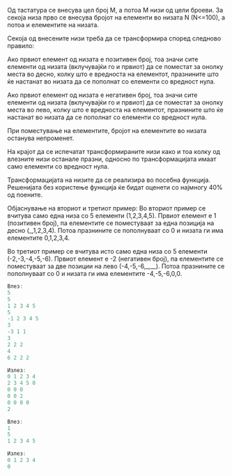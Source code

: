 Од тастатура се внесува цел број M, а потоа M низи од цели броеви. За секоја низа прво се внесува бројот на елементи во
низата N (N<=100), а потоа и елементите на низата.

Секоја од внесените низи треба да се трансформира според следново правило:

Ако првиот елемент од низата е позитивен број, тоа значи сите елементи од низата (вклучувајќи го и првиот) да се
поместат за онолку места во десно, колку што е вредноста на елементот, празнините што ќе настанат во низата да се
пополнат со елементи со вредност нула.

Ако првиот елемент од низата е негативен број, тоа значи сите елементи од низата (вклучувајќи го и првиот) да се
поместат за онолку места во лево, колку што е вредноста на елементот, празнините што ќе настанат во низата да се
пополнат со елементи со вредност нула.

При поместување на елементите, бројот на елементите во низата останува непроменет.

На крајот да се испечатат трансформираните низи како и тоа колку од влезните низи останале празни, односно по
трансформацијата имаат само елементи со вредност нула.

Трансформацијата на низите да се реализира во посебна функција. Решенијата без користење функција ќе бидат оценети со
најмногу 40% од поените.

Објаснување на вториот и третиот пример:
Во вториот пример се вчитува само една низа со 5 елементи (1,2,3,4,5). Првиот елемент е 1 (позитивен број), па
елементите се поместуваат за една позиција на десно (_,1,2,3,4). Потоа празнините се пополнуваат со 0 и низата ги има
елементите 0,1,2,3,4.

Во третиот пример се вчитува исто само една низа со 5 елементи (-2,-3,-4,-5,-6). Првиот елемент е -2 (негативен број),
па елементите се поместуваат за две позиции на лево (-4,-5,-6,_,__). Потоа празнините се пополнуваат со 0 и низата ги
има елементите -4,-5,-6,0,0.


```C++
Влез:
5
5
1 2 3 4 5
5
-1 2 3 4 5
3
-3 1 1
3
2 2 2
4
6 2 2 2

Излез:
0 1 2 3 4
2 3 4 5 0
0 0 0
0 0 2
0 0 0 0
2
```

```C++
Влез:
1
5
1 2 3 4 5

Излез:
0 1 2 3 4
0
```
